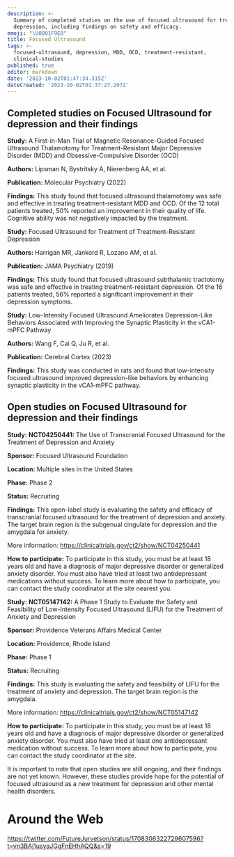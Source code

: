 ```yaml
---
description: >-
  Summary of completed studies on the use of focused ultrasound for treating
  depression, including findings on safety and efficacy.
emoji: "\U0001F9E0"
title: Focused Ultrasound
tags: >-
  focused-ultrasound, depression, MDD, OCD, treatment-resistant,
  clinical-studies
published: true
editor: markdown
date: '2023-10-02T01:47:34.315Z'
dateCreated: '2023-10-02T01:37:27.297Z'
---
```



## Completed studies on Focused Ultrasound for depression and their findings

**Study:** A First-in-Man Trial of Magnetic Resonance-Guided Focused Ultrasound Thalamotomy for Treatment-Resistant Major Depressive Disorder (MDD) and Obsessive-Compulsive Disorder (OCD)

**Authors:** Lipsman N, Bystritsky A, Nierenberg AA, et al.

**Publication:** Molecular Psychiatry (2022)

**Findings:** This study found that focused ultrasound thalamotomy was safe and effective in treating treatment-resistant MDD and OCD. Of the 12 total patients treated, 50% reported an improvement in their quality of life. Cognitive ability was not negatively impacted by the treatment.

**Study:** Focused Ultrasound for Treatment of Treatment-Resistant Depression

**Authors:** Harrigan MR, Jankord R, Lozano AM, et al.

**Publication:** JAMA Psychiatry (2019)

**Findings:** This study found that focused ultrasound subthalamic tractotomy was safe and effective in treating treatment-resistant depression. Of the 16 patients treated, 56% reported a significant improvement in their depression symptoms.

**Study:** Low-Intensity Focused Ultrasound Ameliorates Depression-Like Behaviors Associated with Improving the Synaptic Plasticity in the vCA1-mPFC Pathway

**Authors:** Wang F, Cai Q, Ju R, et al.

**Publication:** Cerebral Cortex (2023)

**Findings:** This study was conducted in rats and found that low-intensity focused ultrasound improved depression-like behaviors by enhancing synaptic plasticity in the vCA1-mPFC pathway.


## Open studies on Focused Ultrasound for depression and their findings

**Study:** **NCT04250441:** The Use of Transcranial Focused Ultrasound for the Treatment of Depression and Anxiety

**Sponsor:** Focused Ultrasound Foundation

**Location:** Multiple sites in the United States

**Phase:** Phase 2

**Status:** Recruiting

**Findings:** This open-label study is evaluating the safety and efficacy of transcranial focused ultrasound for the treatment of depression and anxiety. The target brain region is the subgenual cingulate for depression and the amygdala for anxiety.

More information: https://clinicaltrials.gov/ct2/show/NCT04250441

**How to participate:** To participate in this study, you must be at least 18 years old and have a diagnosis of major depressive disorder or generalized anxiety disorder. You must also have tried at least two antidepressant medications without success. To learn more about how to participate, you can contact the study coordinator at the site nearest you.

**Study:** **NCT05147142:** A Phase 1 Study to Evaluate the Safety and Feasibility of Low-Intensity Focused Ultrasound (LIFU) for the Treatment of Anxiety and Depression

**Sponsor:** Providence Veterans Affairs Medical Center

**Location:** Providence, Rhode Island

**Phase:** Phase 1

**Status:** Recruiting

**Findings:** This study is evaluating the safety and feasibility of LIFU for the treatment of anxiety and depression. The target brain region is the amygdala.

More information: https://clinicaltrials.gov/ct2/show/NCT05147142

**How to participate:** To participate in this study, you must be at least 18 years old and have a diagnosis of major depressive disorder or generalized anxiety disorder. You must also have tried at least one antidepressant medication without success. To learn more about how to participate, you can contact the study coordinator at the site.

It is important to note that open studies are still ongoing, and their findings are not yet known. However, these studies provide hope for the potential of focused ultrasound as a new treatment for depression and other mental health disorders.

# Around the Web

https://twitter.com/FutureJurvetson/status/1708306322729607596?t=vn3BAj1usyaJGgFnEHhAQQ&s=19


